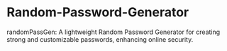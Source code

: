 # Random-Password-Generator
randomPassGen: A lightweight Random Password Generator for creating strong and customizable passwords, enhancing online security.
